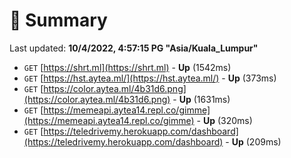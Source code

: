 # 📖 Summary
Last updated: **10/4/2022, 4:57:15 PG "Asia/Kuala_Lumpur"**

- `GET` [https://shrt.ml](https://shrt.ml) - **Up** (1542ms)
- `GET` [https://hst.aytea.ml/](https://hst.aytea.ml/) - **Up** (373ms)
- `GET` [https://color.aytea.ml/4b31d6.png](https://color.aytea.ml/4b31d6.png) - **Up** (1631ms)
- `GET` [https://memeapi.aytea14.repl.co/gimme](https://memeapi.aytea14.repl.co/gimme) - **Up** (320ms)
- `GET` [https://teledrivemy.herokuapp.com/dashboard](https://teledrivemy.herokuapp.com/dashboard) - **Up** (209ms)
